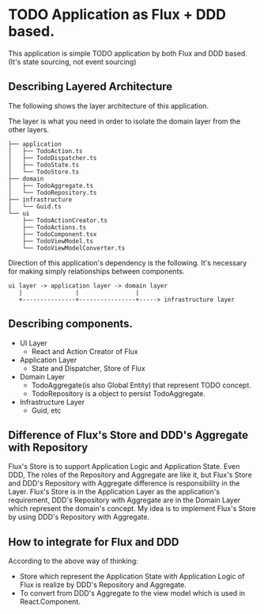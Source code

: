 # TODO Application as Flux + DDD based.

This application is simple TODO application by both Flux and DDD based.(It's state sourcing, not event sourcing)

## Describing Layered Architecture

The following shows the layer architecture of this application.

The layer is what you need in order to isolate the domain layer from the other layers.


```
├── application
│   ├── TodoAction.ts
│   ├── TodoDispatcher.ts
│   ├── TodoState.ts
│   └── TodoStore.ts
├── domain
│   ├── TodoAggregate.ts
│   └── TodoRepository.ts
├── infrastructure
│   └── Guid.ts
└── ui
    ├── TodoActionCreator.ts
    ├── TodoActions.ts
    ├── TodoComponent.tsx
    ├── TodoViewModel.ts
    └── TodoViewModelConverter.ts
```


Direction of this application's dependency is the following. It's necessary for making simply relationships between components.

```
ui layer -> application layer -> domain layer
   |               |                |
   +---------------+----------------+-----> infrastructure layer
```

## Describing components.

- UI Layer
    - React and Action Creator of Flux
- Application Layer
    - State and Dispatcher, Store of Flux
- Domain Layer 
    - TodoAggregate(is also Global Entity) that represent TODO concept.
    - TodoRepository is a object to persist TodoAggregate.
- Infrastructure Layer
    - Guid, etc
    
## Difference of Flux's Store and DDD's Aggregate with Repository

Flux's Store is to support Application Logic and Application State. Even DDD, The roles of the Repository and Aggregate are like it, 
but Flux's Store and DDD's Repository with Aggregate difference is responsibility in the Layer.
Flux's Store is in the Application Layer as the application's requirement, DDD's Repository with Aggregate are in the Domain Layer which represent the domain's concept. My idea is to implement Flux's Store by using DDD's Repository with Aggregate.

## How to integrate for Flux and DDD

According to the above way of thinking:

- Store which represent the Application State with Application Logic of Flux is realize by DDD's Repository and Aggregate.
- To convert from DDD's Aggregate to the view model which is used in React.Component.  

